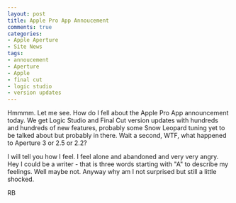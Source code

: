 ```yaml
---
layout: post
title: Apple Pro App Annoucement
comments: true
categories:
- Apple Aperture
- Site News
tags:
- annoucement
- Aperture
- Apple
- final cut
- logic studio
- version updates
---
```

Hmmmm. Let me see. How do I fell about the Apple Pro App announcement today. We get Logic Studio and Final Cut version updates with hundreds and hundreds of new features, probably some Snow Leopard tuning yet to be talked about but probably in there. Wait a second, WTF, what happened to Aperture 3 or 2.5 or 2.2? 

I will tell you how I feel. I feel alone and abandoned and very very angry. Hey I could be a writer - that is three words starting with "A" to describe my feelings. Well maybe not. Anyway why am I not surprised but still a little shocked.

RB